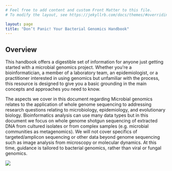 ```yaml
---
# Feel free to add content and custom Front Matter to this file.
# To modify the layout, see https://jekyllrb.com/docs/themes/#overriding-theme-defaults

layout: page
title: "Don’t Panic! Your Bacterial Genomics Handbook"
---
```


## Overview

This handbook offers a digestible set of information for anyone just getting started with a microbial genomics project. Whether you're a bioinformatician, a member of a laboratory team, an epidemiologist, or a practitioner interested in using genomics but unfamiliar with the process, this resource is designed to give you a basic grounding in the main concepts and approaches you need to know. 

The aspects we cover in this document regarding Microbial genomics relates to the application of whole genome sequencing to addressing research questions relating to microbiology, epidemiology, and evolutionary biology. Bioinformatics analysis can use many data types but in this document we focus on whole genome shotgun sequencing of extracted DNA from cultured isolates or from complex samples (e.g. microbial communities as metagenomics). We will not cover specifics of targeted/amplicon sequencing or other data beyond genome sequencing such as image analysis from microscopy or molecular dynamics.  At this time, guidance is tailored to bacterial genomics, rather than viral or fungal genomics. 


![]({{site.baseurl}}/assets/images/Final_Draft_Infographic.svg)
